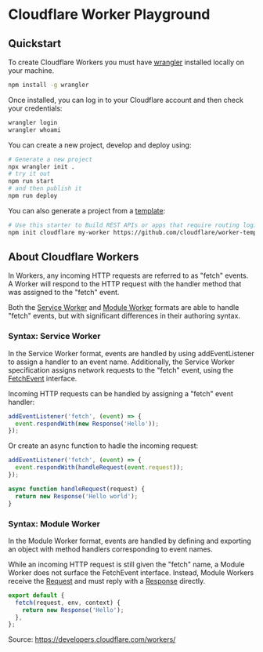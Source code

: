 # Cloudflare Worker Playground

## Quickstart

To create Cloudflare Workers you must have [wrangler](https://www.npmjs.com/package/wrangler) installed locally on your machine.

```bash
npm install -g wrangler
```

Once installed, you can log in to your Cloudflare account and then check your credentials:

```bash
wrangler login
wrangler whoami
```

You can create a new project, develop and deploy using:

```bash
# Generate a new project
npx wrangler init .
# try it out
npm run start
# and then publish it
npm run deploy
```

You can also generate a project from a [template](https://developers.cloudflare.com/workers/get-started/quickstarts/):

```bash
# Use this starter to Build REST APIs or apps that require routing logic.
npm init cloudflare my-worker https://github.com/cloudflare/worker-template-router
```

## About Cloudflare Workers

In Workers, any incoming HTTP requests are referred to as "fetch" events. A Worker will respond to the HTTP request with the handler method that was assigned to the "fetch" event.

Both the [Service Worker](https://developers.cloudflare.com/workers/runtime-apis/fetch-event/#syntax-service-worker) and [Module Worker](https://developers.cloudflare.com/workers/runtime-apis/fetch-event/#syntax-module-worker) formats are able to handle "fetch" events, but with significant differences in their authoring syntax.

### ​​Syntax: Service Worker

In the Service Worker format, events are handled by using addEventListener to assign a handler to an event name. Additionally, the Service Worker specification assigns network requests to the "fetch" event, using the [FetchEvent](https://developer.mozilla.org/en-US/docs/Web/API/FetchEvent) interface.

Incoming HTTP requests can be handled by assigning a "fetch" event handler:

```javascript
addEventListener('fetch', (event) => {
  event.respondWith(new Response('Hello'));
});
```

Or create an async function to hadle the incoming request:

```javascript
addEventListener('fetch', (event) => {
  event.respondWith(handleRequest(event.request));
});

async function handleRequest(request) {
  return new Response('Hello world');
}
```

### ​​Syntax: Module Worker

In the Module Worker format, events are handled by defining and exporting an object with method handlers corresponding to event names.

While an incoming HTTP request is still given the "fetch" name, a Module Worker does not surface the FetchEvent interface. Instead, Module Workers receive the [Request](https://developers.cloudflare.com/workers/runtime-apis/request/) and must reply with a [Response](https://developers.cloudflare.com/workers/runtime-apis/response/) directly.

```javascript
export default {
  fetch(request, env, context) {
    return new Response('Hello');
  },
};
```

Source: https://developers.cloudflare.com/workers/
